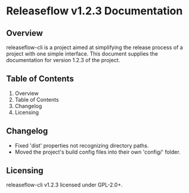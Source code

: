 # Releaseflow v1.2.3 Documentation

## Overview
releaseflow-cli is a project aimed at simplifying the release process of a project with one simple interface. This document supplies the documentation for version 1.2.3 of the project.

## Table of Contents
1. Overview
2. Table of Contents
3. Changelog
4. Licensing

## Changelog
- Fixed 'dist' properties not recognizing directory paths.
- Moved the project's build config files into their own 'config/' folder.

## Licensing
releaseflow-cli v1.2.3 licensed under GPL-2.0+.

